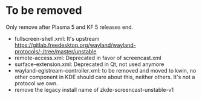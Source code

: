 # To be removed
Only remove after Plasma 5 and KF 5 releases end.

* fullscreen-shell.xml: It's upstream https://gitlab.freedesktop.org/wayland/wayland-protocols/-/tree/master/unstable
* remote-access.xml: Deprecated in favor of screencast.xml
* surface-extension.xml: Deprecated in Qt, not used anymore
* wayland-eglstream-controller.xml: to be removed and moved to kwin, no other component in KDE should care about this, neither others. It's not a protocol we own.
* remove the legacy install name of zkde-screencast-unstable-v1
